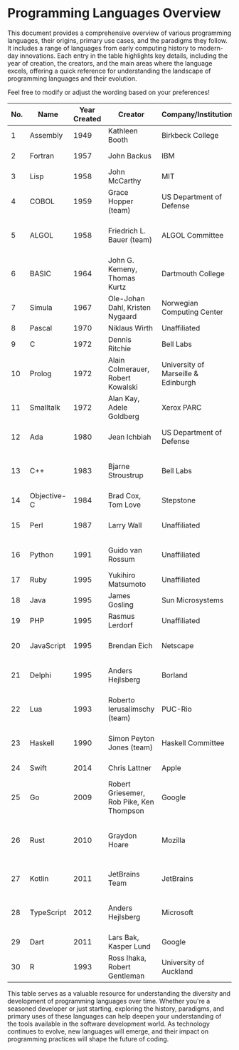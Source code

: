 # Programming Languages Overview

This document provides a comprehensive overview of various programming languages, their origins, primary use cases, and the paradigms they follow. It includes a range of languages from early computing history to modern-day innovations. Each entry in the table highlights key details, including the year of creation, the creators, and the main areas where the language excels, offering a quick reference for understanding the landscape of programming languages and their evolution.

Feel free to modify or adjust the wording based on your preferences!

| **No.** | **Name**            | **Year Created** | **Creator**                    | **Company/Institution**         | **Paradigm**              | **Primary Use**                        | **Link**                                                   |
|---------|---------------------|------------------|---------------------------------|----------------------------------|----------------------------|----------------------------------------|------------------------------------------------------------|
| 1       | Assembly            | 1949             | Kathleen Booth                 | Birkbeck College                | Procedural                | Embedded systems, OS                  | [Assembly](https://en.wikipedia.org/wiki/Assembly_language) |
| 2       | Fortran             | 1957             | John Backus                    | IBM                              | Procedural                | Scientific computing                   | [Fortran](https://fortran-lang.org/)                        |
| 3       | Lisp                | 1958             | John McCarthy                  | MIT                              | Functional                | Artificial intelligence                | [Lisp](https://www.lisp.org/)                               |
| 4       | COBOL               | 1959             | Grace Hopper (team)            | US Department of Defense        | Procedural                | Business applications                  | [COBOL](https://www.cobol.com/)                             |
| 5       | ALGOL               | 1958             | Friedrich L. Bauer (team)      | ALGOL Committee                 | Procedural                | Foundation for structured languages    | [ALGOL](https://en.wikipedia.org/wiki/ALGOL)                |
| 6       | BASIC               | 1964             | John G. Kemeny, Thomas Kurtz   | Dartmouth College               | Procedural                | Education, basic computing             | [BASIC](https://en.wikipedia.org/wiki/BASIC)               |
| 7       | Simula              | 1967             | Ole-Johan Dahl, Kristen Nygaard| Norwegian Computing Center      | OOP                        | Simulation modeling                     | [Simula](https://en.wikipedia.org/wiki/Simula)             |
| 8       | Pascal              | 1970             | Niklaus Wirth                  | Unaffiliated                    | Procedural                | Education                              | [Pascal](https://en.wikipedia.org/wiki/Pascal_(programming_language)) |
| 9       | C                   | 1972             | Dennis Ritchie                 | Bell Labs                       | Procedural                | OS, software engineering               | [C](https://en.wikipedia.org/wiki/C_(programming_language)) |
| 10      | Prolog              | 1972             | Alain Colmerauer, Robert Kowalski | University of Marseille & Edinburgh | Logic                  | AI, reasoning                          | [Prolog](https://www.swi-prolog.org/)                      |
| 11      | Smalltalk           | 1972             | Alan Kay, Adele Goldberg       | Xerox PARC                      | OOP                        | GUI applications, simulation           | [Smalltalk](https://www.smalltalk.org/)                    |
| 12      | Ada                 | 1980             | Jean Ichbiah                   | US Department of Defense        | Multi-paradigm             | Critical systems, military             | [Ada](https://www.adaic.org/)                              |
| 13      | C++                 | 1983             | Bjarne Stroustrup              | Bell Labs                       | Multi-paradigm             | Software engineering, game development | [C++](https://isocpp.org/)                                 |
| 14      | Objective-C         | 1984             | Brad Cox, Tom Love             | Stepstone                       | OOP                        | macOS, iOS applications                | [Objective-C](https://developer.apple.com/documentation/objectivec) |
| 15      | Perl                | 1987             | Larry Wall                     | Unaffiliated                    | Multi-paradigm             | Scripting, text processing             | [Perl](https://www.perl.org/)                              |
| 16      | Python              | 1991             | Guido van Rossum               | Unaffiliated                    | Multi-paradigm             | Data science, web development          | [Python](https://www.python.org/)                          |
| 17      | Ruby                | 1995             | Yukihiro Matsumoto             | Unaffiliated                    | OOP                        | Web development                        | [Ruby](https://www.ruby-lang.org/en/)                      |
| 18      | Java                | 1995             | James Gosling                  | Sun Microsystems                | OOP                        | Enterprise, Android apps               | [Java](https://www.oracle.com/java/)                       |
| 19      | PHP                 | 1995             | Rasmus Lerdorf                 | Unaffiliated                    | Procedural, OOP            | Web development                        | [PHP](https://www.php.net/)                                |
| 20      | JavaScript          | 1995             | Brendan Eich                   | Netscape                        | Procedural, event-driven   | Web, frontend, backend                 | [JavaScript](https://developer.mozilla.org/en-US/docs/Web/JavaScript) |
| 21      | Delphi              | 1995             | Anders Hejlsberg               | Borland                         | OOP                        | Desktop applications, database         | [Delphi](https://www.embarcadero.com/products/delphi)     |
| 22      | Lua                 | 1993             | Roberto Ierusalimschy (team)   | PUC-Rio                         | Procedural, scripting      | Embedded systems, game scripting        | [Lua](https://www.lua.org/)                                |
| 23      | Haskell             | 1990             | Simon Peyton Jones (team)      | Haskell Committee               | Functional                | Research, mathematical programming    | [Haskell](https://www.haskell.org/)                        |
| 24      | Swift               | 2014             | Chris Lattner                  | Apple                           | Multi-paradigm             | iOS and macOS apps                     | [Swift](https://developer.apple.com/swift/)                |
| 25      | Go                  | 2009             | Robert Griesemer, Rob Pike, Ken Thompson | Google                          | Multi-paradigm             | Backend, large-scale systems          | [Go](https://golang.org/)                                  |
| 26      | Rust                | 2010             | Graydon Hoare                  | Mozilla                         | Multi-paradigm             | High-performance systems, memory safety | [Rust](https://www.rust-lang.org/)                         |
| 27      | Kotlin              | 2011             | JetBrains Team                 | JetBrains                       | Multi-paradigm             | Android apps, backend                  | [Kotlin](https://kotlinlang.org/)                          |
| 28      | TypeScript          | 2012             | Anders Hejlsberg               | Microsoft                       | Multi-paradigm             | Web development, large-scale applications | [TypeScript](https://www.typescriptlang.org/)             |
| 29      | Dart                | 2011             | Lars Bak, Kasper Lund          | Google                          | Multi-paradigm             | Frontend, Flutter apps                 | [Dart](https://dart.dev/)                                  |
| 30      | R                   | 1993             | Ross Ihaka, Robert Gentleman   | University of Auckland          | Functional                | Statistics, data science               | [R](https://www.r-project.org/)                            |

This table serves as a valuable resource for understanding the diversity and development of programming languages over time. Whether you're a seasoned developer or just starting, exploring the history, paradigms, and primary uses of these languages can help deepen your understanding of the tools available in the software development world. As technology continues to evolve, new languages will emerge, and their impact on programming practices will shape the future of coding.
